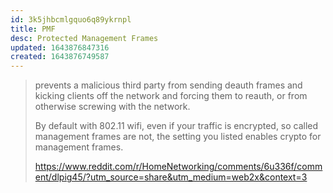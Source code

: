 ```yaml
---
id: 3k5jhbcmlgquo6q89ykrnpl
title: PMF
desc: Protected Management Frames
updated: 1643876847316
created: 1643876749587
---
```



> prevents a malicious third party from sending deauth frames and kicking clients off the network and forcing them to reauth, or from otherwise screwing with the network.
>
> By default with 802.11 wifi, even if your traffic is encrypted, so called management frames are not, the setting you listed enables crypto for management frames.
>
> <https://www.reddit.com/r/HomeNetworking/comments/6u336f/comment/dlpig45/?utm_source=share&utm_medium=web2x&context=3>

